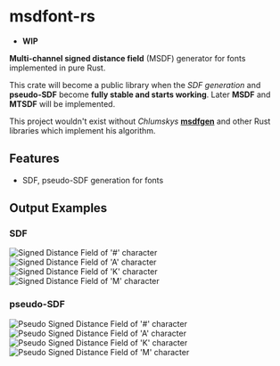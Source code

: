 # **msdfont-rs**

* **WIP**

**Multi-channel signed distance field** (MSDF) generator for fonts implemented in pure Rust.

This crate will become a public library when the *SDF generation* and **pseudo-SDF** become **fully stable and starts working**.
Later **MSDF** and **MTSDF** will be implemented.

This project wouldn't exist without *Chlumskys* **[msdfgen](https://github.com/Chlumsky/msdfgen)** and other Rust libraries which implement his algorithm.

## Features

* SDF, pseudo-SDF generation for fonts

## Output Examples

### SDF

![Signed Distance Field of '#' character](https://github.com/Blatko1/msdfont-rs/blob/master/output/%23_char_SDF.png)
![Signed Distance Field of 'A' character](https://github.com/Blatko1/msdfont-rs/blob/master/output/A_char_SDF.png)
![Signed Distance Field of 'K' character](https://github.com/Blatko1/msdfont-rs/blob/master/output/K_char_SDF.png)
![Signed Distance Field of 'M' character](https://github.com/Blatko1/msdfont-rs/blob/master/output/M_char_SDF.png)

### pseudo-SDF

![Pseudo Signed Distance Field of '#' character](https://github.com/Blatko1/msdfont-rs/blob/master/output/%23_char_pseudo.png)
![Pseudo Signed Distance Field of 'A' character](https://github.com/Blatko1/msdfont-rs/blob/master/output/A_char_pseudo.png)
![Pseudo Signed Distance Field of 'K' character](https://github.com/Blatko1/msdfont-rs/blob/master/output/K_char_pseudo.png)
![Pseudo Signed Distance Field of 'M' character](https://github.com/Blatko1/msdfont-rs/blob/master/output/M_char_pseudo.png)
